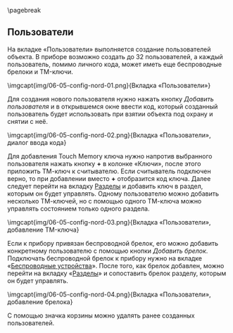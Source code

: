 \pagebreak

## Пользователи

На вкладке «Пользователи» выполняется создание пользователей объекта. В приборе возможно создать до 32 пользователей, а каждый пользователь, помимо личного кода, может иметь еще беспроводные брелоки и TM-ключи.

\imgcapt{img/06-05-config-nord-01.png}{Вкладка «Пользователи»}

Для создания нового пользователя нужно нажать кнопку _Добавить пользователя_ и в открывшемся окне ввести код, который созданный пользователь будет использовать при взятии объекта под охрану и снятии с неё.

\imgcapt{img/06-05-config-nord-02.png}{Вкладка «Пользователи», диалог ввода кода}

Для добавления Touch Memory ключа нужно напротив выбранного пользователя нажать кнопку **+** в колонке «Ключи», после этого приложить ТМ-ключ к считывателю. Если считыватель подключен верно, то при добавлении вместо **+** отобразится код ключа. Далее следует перейти на вкладку [Разделы](#06-06-config-parts) и добавить ключ в раздел, которым он будет управлять. Одному пользователю можно добавить несколько ТМ-ключей, но с помощью одного ТМ-ключа можно управлять состоянием только одного раздела.

\imgcapt{img/06-05-config-nord-03.png}{Вкладка «Пользователи», добавление TM-ключа}

Если к прибору привязан беспроводной брелок, его можно добавить конкретному пользователю с помощью кнопки _Добавить брелок_. Подключать беспроводной брелок к прибору нужно на вкладке «[Беспроводные устройства](#06-04-config-wireless)». После того, как брелок добавлен, можно перейти на вкладку «[Разделы](#06-06-config-parts)» и сопоставить брелок разделу, которым он будет управлять. 

\imgcapt{img/06-05-config-nord-04.png}{Вкладка «Пользователи», добавление брелока}

С помощью значка корзины можно удалять ранее созданных пользователей.

